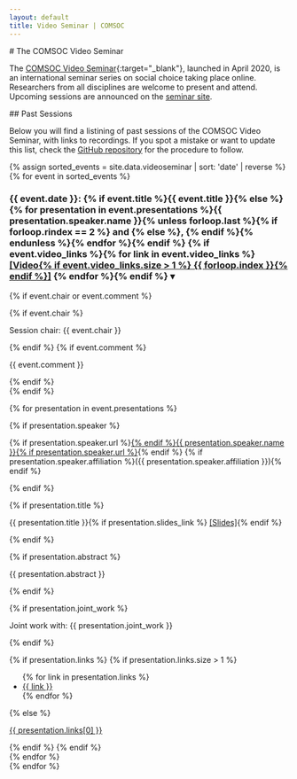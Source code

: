 ```yaml
---
layout: default
title: Video Seminar | COMSOC
---
```


<section markdown="1">
# The COMSOC Video Seminar

The [COMSOC Video Seminar](https://comsocseminar.org/){:target="_blank"}, 
launched in April 2020, is an international seminar series on social choice taking place online. 
Researchers from all disciplines are welcome to present and attend.
Upcoming sessions are announced on the [seminar site](https://comsocseminar.org/).

</section>

<section markdown="1">
## Past Sessions

Below you will find a listining of past sessions of the COMSOC Video Seminar, with links to recordings.
If you spot a mistake or want to update this list, check the [GitHub repository](https://github.com/comsoc-community/comsoc-website)
for the procedure to follow.

{% assign sorted_events = site.data.videoseminar | sort: 'date' | reverse %}
{% for event in sorted_events %}
<div class="video-seminar-event">
<h3 class="video-seminar-event-title">
    <span>
        {{ event.date }}: 
        {% if event.title %}{{ event.title }}{% else %}{% for presentation in event.presentations %}{{ presentation.speaker.name }}{% unless forloop.last %}{% if forloop.rindex == 2 %} and {% else %}, {% endif %}{% endunless %}{% endfor %}{% endif %}
        {% if event.video_links %}{% for link in event.video_links %}<a class="resource-link" href="{{ link }}" target="_blank">[Video{% if event.video_links.size > 1 %} {{ forloop.index }}{% endif %}]</a> {% endfor %}{% endif %}
    </span>
    <span class="toggle-arrow">&#9662;</span>
</h3>

<div class="video-seminar-event-content">

{% if event.chair or event.comment %}
<div class="video-seminar-event-header">
{% if event.chair %}<p class="video-seminar-event-chair">Session chair: {{ event.chair }}</p>{% endif %}
{% if event.comment %}<p>{{ event.comment }}</p>{% endif %}
</div>
{% endif %}

{% for presentation in event.presentations %}

<div class="video-seminar-presentation">

{% if presentation.speaker %}<p>{% if presentation.speaker.url %}<a href="{{ presentation.speaker.url }}" target="_blank">{% endif %}{{ presentation.speaker.name }}{% if presentation.speaker.url %}</a>{% endif %} {% if presentation.speaker.affiliation %}({{ presentation.speaker.affiliation }}){% endif %}</p>{% endif %}

{% if presentation.title %}<p class="video-seminar-presentation-title">{{ presentation.title }}{% if presentation.slides_link %} <a class="resource-link" href="{{ presentation.slides_link }}" taget="_blank">[Slides]</a>{% endif %}</p>{% endif %}

{% if presentation.abstract %}<p>{{ presentation.abstract }}</p>{% endif %}

{% if presentation.joint_work %}<p>Joint work with: {{ presentation.joint_work }}</p>{% endif %}

{% if presentation.links %}
{% if presentation.links.size > 1 %}
<ul>
{% for link in presentation.links %}
<li><a href="{{ link }}">{{ link }}</a></li>
{% endfor %}
</ul>
{% else %}
<p><a href="{{ presentation.links[0] }}">{{ presentation.links[0] }}</a></p>
{% endif %}
{% endif %}

</div>
{% endfor %}
</div>
</div>
{% endfor %}

</section>

<script>
document.addEventListener('DOMContentLoaded', function () {
    const titles = document.querySelectorAll('.video-seminar-event-title');
    titles.forEach(function (title) {
        title.addEventListener('click', function () {
            console.log("Clicked!");
            const content = title.nextElementSibling;
            content.classList.toggle('show');
            title.classList.toggle('show');
        });
    });
});
</script>

